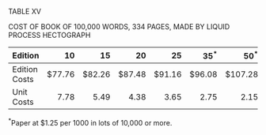 TABLE XV 

COST OF BOOK OF 100,000 WORDS, 334 PAGES, MADE BY LIQUID PROCESS HECTOGRAPH 

| Edition | 10 | 15 | 20 | 25 | 35<sup>*</sup> | 50<sup>*</sup> | 75<sup>*</sup> | 100<sup>*</sup> | 150<sup>*</sup> |
|----|----:|----:|----:|----:|----:|----:|----:|----:|----:|
| Edition Costs | $77.76 | $82.26 | $87.48 | $91.16 | $96.08 | $107.28 | $127.01 | $146.11 | $182.06 | 
| Unit Costs | 7.78 | 5.49 | 4.38 | 3.65 | 2.75 | 2.15 | 1.70 | 1.47 | 1.27 |

<sup>\*</sup>Paper at $1.25 per 1000 in lots of 10,000 or more.

